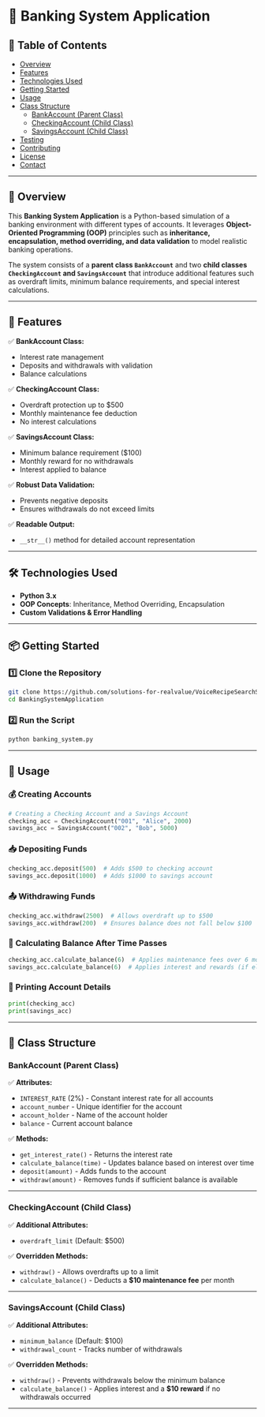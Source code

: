 # 🏦 Banking System Application  

## 📖 Table of Contents

- [Overview](#-overview)  
- [Features](#-features)  
- [Technologies Used](#-technologies-used)  
- [Getting Started](#-getting-started)  
- [Usage](#-usage)  
- [Class Structure](#-class-structure)  
  - [BankAccount (Parent Class)](#bankaccount-parent-class)  
  - [CheckingAccount (Child Class)](#checkingaccount-child-class)  
  - [SavingsAccount (Child Class)](#savingsaccount-child-class)  
- [Testing](#-testing)  
- [Contributing](#-contributing)  
- [License](#-license)  
- [Contact](#-contact)  

---

## 🌟 Overview  

This **Banking System Application** is a Python-based simulation of a banking environment with different types of accounts. It leverages **Object-Oriented Programming (OOP)** principles such as **inheritance, encapsulation, method overriding, and data validation** to model realistic banking operations.

The system consists of a **parent class `BankAccount`** and two **child classes `CheckingAccount` and `SavingsAccount`** that introduce additional features such as overdraft limits, minimum balance requirements, and special interest calculations.

---

## 🚀 Features  

✅ **BankAccount Class:**  
- Interest rate management  
- Deposits and withdrawals with validation  
- Balance calculations  

✅ **CheckingAccount Class:**  
- Overdraft protection up to $500  
- Monthly maintenance fee deduction  
- No interest calculations  

✅ **SavingsAccount Class:**  
- Minimum balance requirement ($100)  
- Monthly reward for no withdrawals  
- Interest applied to balance  

✅ **Robust Data Validation:**  
- Prevents negative deposits  
- Ensures withdrawals do not exceed limits  

✅ **Readable Output:**  
- `__str__()` method for detailed account representation  

---

## 🛠️ Technologies Used  

- **Python 3.x**  
- **OOP Concepts**: Inheritance, Method Overriding, Encapsulation  
- **Custom Validations & Error Handling**  

---

## 📦 Getting Started  

### 1️⃣ Clone the Repository  

```bash
git clone https://github.com/solutions-for-realvalue/VoiceRecipeSearchSystem.git
cd BankingSystemApplication
```

### 2️⃣ Run the Script  

```bash
python banking_system.py
```

---

## 🎯 Usage  

### 💰 Creating Accounts  

```python
# Creating a Checking Account and a Savings Account
checking_acc = CheckingAccount("001", "Alice", 2000)
savings_acc = SavingsAccount("002", "Bob", 5000)
```

### 📥 Depositing Funds  

```python
checking_acc.deposit(500)  # Adds $500 to checking account
savings_acc.deposit(1000)  # Adds $1000 to savings account
```

### 📤 Withdrawing Funds  

```python
checking_acc.withdraw(2500)  # Allows overdraft up to $500
savings_acc.withdraw(200)  # Ensures balance does not fall below $100
```

### 🏦 Calculating Balance After Time Passes  

```python
checking_acc.calculate_balance(6)  # Applies maintenance fees over 6 months
savings_acc.calculate_balance(6)  # Applies interest and rewards (if eligible)
```

### 📜 Printing Account Details  

```python
print(checking_acc)
print(savings_acc)
```

---

## 📌 Class Structure  

### **BankAccount (Parent Class)**  
✅ **Attributes:**  
- `INTEREST_RATE` (2%) - Constant interest rate for all accounts  
- `account_number` - Unique identifier for the account  
- `account_holder` - Name of the account holder  
- `balance` - Current account balance  

✅ **Methods:**  
- `get_interest_rate()` - Returns the interest rate  
- `calculate_balance(time)` - Updates balance based on interest over time  
- `deposit(amount)` - Adds funds to the account  
- `withdraw(amount)` - Removes funds if sufficient balance is available  

---

### **CheckingAccount (Child Class)**  
✅ **Additional Attributes:**  
- `overdraft_limit` (Default: $500)  

✅ **Overridden Methods:**  
- `withdraw()` - Allows overdrafts up to a limit  
- `calculate_balance()` - Deducts a **$10 maintenance fee** per month  

---

### **SavingsAccount (Child Class)**  
✅ **Additional Attributes:**  
- `minimum_balance` (Default: $100)  
- `withdrawal_count` - Tracks number of withdrawals  

✅ **Overridden Methods:**  
- `withdraw()` - Prevents withdrawals below the minimum balance  
- `calculate_balance()` - Applies interest and a **$10 reward** if no withdrawals occurred  

---

